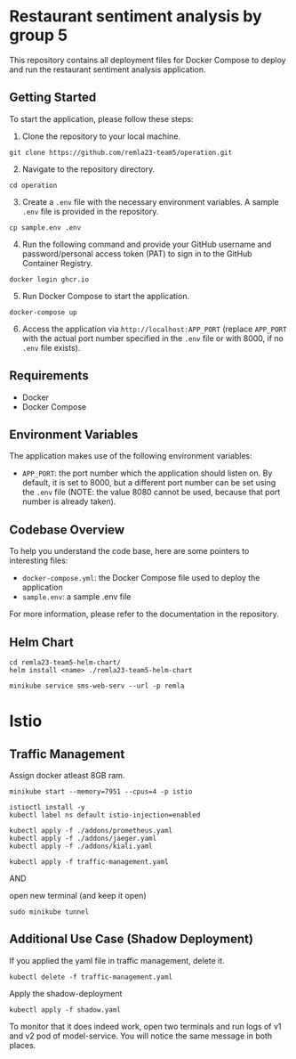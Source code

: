 # Restaurant sentiment analysis by group 5

This repository contains all deployment files for Docker Compose to deploy and run the restaurant sentiment analysis application.

## Getting Started

To start the application, please follow these steps:

1. Clone the repository to your local machine.
```
git clone https://github.com/remla23-team5/operation.git
```
2. Navigate to the repository directory.
```
cd operation
```
3. Create a `.env` file with the necessary environment variables. A sample `.env` file is provided in the repository.
```
cp sample.env .env
```
4. Run the following command and provide your GitHub username and password/personal access token (PAT) to sign in to the GitHub Container Registry.
```
docker login ghcr.io
```
5. Run Docker Compose to start the application.
```
docker-compose up
```
6. Access the application via `http://localhost:APP_PORT` (replace `APP_PORT` with the actual port number specified in the `.env` file or with 8000, if no `.env` file exists).

## Requirements

- Docker
- Docker Compose

## Environment Variables

The application makes use of the following environment variables:

- `APP_PORT`: the port number which the application should listen on. By default, it is set to 8000, but a different port number can be set using the `.env` file (NOTE: the value 8080 cannot be used, because that port number is already taken).

## Codebase Overview

To help you understand the code base, here are some pointers to interesting files:

- `docker-compose.yml`: the Docker Compose file used to deploy the application
- `sample.env`: a sample .env file

For more information, please refer to the documentation in the repository.

## Helm Chart

```
cd remla23-team5-helm-chart/
helm install <name> ./remla23-team5-helm-chart
```

`minikube service sms-web-serv --url -p remla`

# Istio

## Traffic Management

Assign docker atleast 8GB ram.
```
minikube start --memory=7951 --cpus=4 -p istio

istioctl install -y
kubectl label ns default istio-injection=enabled

kubectl apply -f ./addons/prometheus.yaml
kubectl apply -f ./addons/jaeger.yaml
kubectl apply -f ./addons/kiali.yaml

kubectl apply -f traffic-management.yaml
```

AND

open new terminal (and keep it open)

`sudo minikube tunnel`

## Additional Use Case (Shadow Deployment)

If you applied the yaml file in traffic management, delete it.

`kubectl delete -f traffic-management.yaml`

Apply the shadow-deployment

`kubectl apply -f shadow.yaml`

To monitor that it does indeed work, open two terminals and run logs of v1 and v2 pod of model-service. You will notice the same message in both places.
